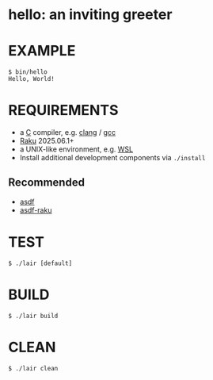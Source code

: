 # hello: an inviting greeter

# EXAMPLE

```
$ bin/hello
Hello, World!
```

# REQUIREMENTS

* a [C](https://en.wikipedia.org/wiki/C_(programming_language)) compiler, e.g. [clang](https://clang.llvm.org/) / [gcc](https://gcc.gnu.org/)
* [Raku](https://raku.org/) 2025.06.1+
* a UNIX-like environment, e.g. [WSL](https://learn.microsoft.com/en-us/windows/wsl/)
* Install additional development components via `./install`

## Recommended

* [asdf](https://asdf-vm.com/)
* [asdf-raku](https://github.com/m-dango/asdf-raku)

# TEST

```console
$ ./lair [default]
```

# BUILD

```console
$ ./lair build
```

# CLEAN

```console
$ ./lair clean
```
